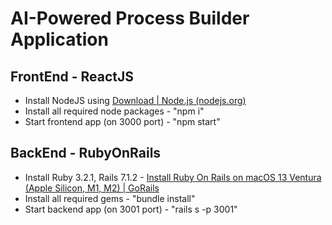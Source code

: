 # AI-Powered Process Builder Application
## FrontEnd - ReactJS
- Install NodeJS using [Download | Node.js (nodejs.org)](https://nodejs.org/en/download)
- Install all required node packages - "npm i"
- Start frontend app (on 3000 port) - "npm start"
## BackEnd - RubyOnRails
- Install Ruby 3.2.1, Rails 7.1.2 - [Install Ruby On Rails on macOS 13 Ventura (Apple Silicon, M1, M2) | GoRails](https://gorails.com/setup/macos/13-ventura)
- Install all required gems - "bundle install"
- Start backend app (on 3001 port) - "rails s -p 3001"
